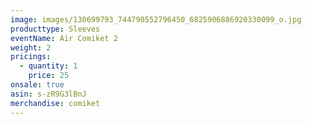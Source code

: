 ```yaml
---
image: images/130699793_744790552796450_6825906886920330099_o.jpg
producttype: Sleeves
eventName: Air Comiket 2
weight: 2
pricings:
  - quantity: 1
    price: 25
onsale: true
asin: s-zR9G3lBnJ
merchandise: comiket
---
```

